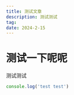 ```yaml
---
title: 测试文章
description: 测试测试
tag:
date: 2024-2-15
---
```


# 测试一下呢呢

测试测试

```javascript
console.log('test test')
```

